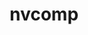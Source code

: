 ---
title: "nvcomp"
layout: cache
categories: [package, develop]
meta: {"compilers": ["gcc@11.4.0"], "num_specs": 32, "num_specs_by_stack": {"e4s": 16, "e4s-neoverse-v2": 16, "root": 32}, "oss": ["ubuntu22.04"], "platforms": ["linux"], "stacks": ["e4s", "e4s-neoverse-v2", "root"], "targets": ["neoverse_v2", "x86_64_v3"], "versions": ["2.2.0"]}
spec_details: [{"compiler": "gcc@11.4.0", "hash": "2ps2jih5xas5ivfsrnblxegmghsk45wh", "os": "ubuntu22.04", "platform": "linux", "size": "-", "stacks": ["e4s-neoverse-v2", "root"], "target": "neoverse_v2", "variants": ["build_system=cmake", "build_type=Release", "+cuda", "cuda_arch:=none", "generator=make", "~ipo"], "versions": ["2.2.0"]}, {"compiler": "gcc@11.4.0", "hash": "2t5b2tyoyxmlmq7bp5a6hzqgzyiymexu", "os": "ubuntu22.04", "platform": "linux", "size": "-", "stacks": ["e4s", "root"], "target": "x86_64_v3", "variants": ["build_system=cmake", "build_type=Release", "+cuda", "cuda_arch:=none", "generator=make", "~ipo"], "versions": ["2.2.0"]}, {"compiler": "gcc@11.4.0", "hash": "3meaqewnvygonyxkjd5garkrkpllai2l", "os": "ubuntu22.04", "platform": "linux", "size": "-", "stacks": ["e4s-neoverse-v2", "root"], "target": "neoverse_v2", "variants": ["build_system=cmake", "build_type=Release", "+cuda", "cuda_arch:=none", "generator=make", "~ipo"], "versions": ["2.2.0"]}, {"compiler": "gcc@11.4.0", "hash": "5oj42wvwoybhge7zjelf7sopnbwnntm6", "os": "ubuntu22.04", "platform": "linux", "size": "-", "stacks": ["e4s", "root"], "target": "x86_64_v3", "variants": ["build_system=cmake", "build_type=Release", "+cuda", "cuda_arch:=none", "generator=make", "~ipo"], "versions": ["2.2.0"]}, {"compiler": "gcc@11.4.0", "hash": "6b5tp777eat23xgxr6jqnqfvaidj5po2", "os": "ubuntu22.04", "platform": "linux", "size": "-", "stacks": ["e4s", "root"], "target": "x86_64_v3", "variants": ["build_system=cmake", "build_type=Release", "+cuda", "cuda_arch:=none", "generator=make", "~ipo"], "versions": ["2.2.0"]}, {"compiler": "gcc@11.4.0", "hash": "7aluknomvwcddl6ilp5tntfbv3nok5do", "os": "ubuntu22.04", "platform": "linux", "size": "-", "stacks": ["e4s", "root"], "target": "x86_64_v3", "variants": ["build_system=cmake", "build_type=Release", "+cuda", "cuda_arch:=none", "generator=make", "~ipo"], "versions": ["2.2.0"]}, {"compiler": "gcc@11.4.0", "hash": "bckdli5pfcbduzzuzcnjzth37etgpjhg", "os": "ubuntu22.04", "platform": "linux", "size": "-", "stacks": ["e4s", "root"], "target": "x86_64_v3", "variants": ["build_system=cmake", "build_type=Release", "+cuda", "cuda_arch:=none", "generator=make", "~ipo"], "versions": ["2.2.0"]}, {"compiler": "gcc@11.4.0", "hash": "bsidtbmtfohcxfyzfu6vslxsiohnqmro", "os": "ubuntu22.04", "platform": "linux", "size": "-", "stacks": ["e4s-neoverse-v2", "root"], "target": "neoverse_v2", "variants": ["build_system=cmake", "build_type=Release", "+cuda", "cuda_arch:=none", "generator=make", "~ipo"], "versions": ["2.2.0"]}, {"compiler": "gcc@11.4.0", "hash": "cpo6kij6a3owipq26s3eup223udlpqnw", "os": "ubuntu22.04", "platform": "linux", "size": "-", "stacks": ["e4s-neoverse-v2", "root"], "target": "neoverse_v2", "variants": ["build_system=cmake", "build_type=Release", "+cuda", "cuda_arch:=none", "generator=make", "~ipo"], "versions": ["2.2.0"]}, {"compiler": "gcc@11.4.0", "hash": "csre756bgfimzwcmiqsg5t5awlhenbis", "os": "ubuntu22.04", "platform": "linux", "size": "-", "stacks": ["e4s", "root"], "target": "x86_64_v3", "variants": ["build_system=cmake", "build_type=Release", "+cuda", "cuda_arch:=none", "generator=make", "~ipo"], "versions": ["2.2.0"]}, {"compiler": "gcc@11.4.0", "hash": "d6aj3egh3tf7pq6hcmeml4rdbwni3d5w", "os": "ubuntu22.04", "platform": "linux", "size": "-", "stacks": ["e4s-neoverse-v2", "root"], "target": "neoverse_v2", "variants": ["build_system=cmake", "build_type=Release", "+cuda", "cuda_arch:=none", "generator=make", "~ipo"], "versions": ["2.2.0"]}, {"compiler": "gcc@11.4.0", "hash": "guhaq54v7o7knur7l5expopv4yhk2hi7", "os": "ubuntu22.04", "platform": "linux", "size": "-", "stacks": ["e4s", "root"], "target": "x86_64_v3", "variants": ["build_system=cmake", "build_type=Release", "+cuda", "cuda_arch:=none", "generator=make", "~ipo"], "versions": ["2.2.0"]}, {"compiler": "gcc@11.4.0", "hash": "gxztkvymocb2gnvzzmfkw5pt5hksykpl", "os": "ubuntu22.04", "platform": "linux", "size": "-", "stacks": ["e4s", "root"], "target": "x86_64_v3", "variants": ["build_system=cmake", "build_type=Release", "+cuda", "cuda_arch:=none", "generator=make", "~ipo"], "versions": ["2.2.0"]}, {"compiler": "gcc@11.4.0", "hash": "hwapdzx3xmmyv2zmthzbhu5e2vbayjqz", "os": "ubuntu22.04", "platform": "linux", "size": "-", "stacks": ["e4s", "root"], "target": "x86_64_v3", "variants": ["build_system=cmake", "build_type=Release", "+cuda", "cuda_arch:=none", "generator=make", "~ipo"], "versions": ["2.2.0"]}, {"compiler": "gcc@11.4.0", "hash": "hz3tbg5hj6qelcgglx6m5sq5kwkgsotq", "os": "ubuntu22.04", "platform": "linux", "size": "-", "stacks": ["e4s-neoverse-v2", "root"], "target": "neoverse_v2", "variants": ["build_system=cmake", "build_type=Release", "+cuda", "cuda_arch:=none", "generator=make", "~ipo"], "versions": ["2.2.0"]}, {"compiler": "gcc@11.4.0", "hash": "l3olwcztmsbhme357pmp7crhdsclvotu", "os": "ubuntu22.04", "platform": "linux", "size": "-", "stacks": ["e4s", "root"], "target": "x86_64_v3", "variants": ["build_system=cmake", "build_type=Release", "+cuda", "cuda_arch:=none", "generator=make", "~ipo"], "versions": ["2.2.0"]}, {"compiler": "gcc@11.4.0", "hash": "n565ooduoedu6cfagyvzktjpo57pfddt", "os": "ubuntu22.04", "platform": "linux", "size": "-", "stacks": ["e4s-neoverse-v2", "root"], "target": "neoverse_v2", "variants": ["build_system=cmake", "build_type=Release", "+cuda", "cuda_arch:=none", "generator=make", "~ipo"], "versions": ["2.2.0"]}, {"compiler": "gcc@11.4.0", "hash": "nqcs6jmc2toym7vikhygmygvyv6yimw6", "os": "ubuntu22.04", "platform": "linux", "size": "-", "stacks": ["e4s-neoverse-v2", "root"], "target": "neoverse_v2", "variants": ["build_system=cmake", "build_type=Release", "+cuda", "cuda_arch:=none", "generator=make", "~ipo"], "versions": ["2.2.0"]}, {"compiler": "gcc@11.4.0", "hash": "ntgjj4uii5iib7nlfj6omwknerstbyvo", "os": "ubuntu22.04", "platform": "linux", "size": "-", "stacks": ["e4s", "root"], "target": "x86_64_v3", "variants": ["build_system=cmake", "build_type=Release", "+cuda", "cuda_arch:=none", "generator=make", "~ipo"], "versions": ["2.2.0"]}, {"compiler": "gcc@11.4.0", "hash": "o6snybdgpastsjy7l3ejhknyli3fxr3z", "os": "ubuntu22.04", "platform": "linux", "size": "-", "stacks": ["e4s", "root"], "target": "x86_64_v3", "variants": ["build_system=cmake", "build_type=Release", "+cuda", "cuda_arch:=none", "generator=make", "~ipo"], "versions": ["2.2.0"]}, {"compiler": "gcc@11.4.0", "hash": "ohrg3nqrk5oohsnnhn3zaqpivaqle4h3", "os": "ubuntu22.04", "platform": "linux", "size": "-", "stacks": ["e4s-neoverse-v2", "root"], "target": "neoverse_v2", "variants": ["build_system=cmake", "build_type=Release", "+cuda", "cuda_arch:=none", "generator=make", "~ipo"], "versions": ["2.2.0"]}, {"compiler": "gcc@11.4.0", "hash": "qlyggwtqdiegnsydbdeyhjqrr2fhqz4q", "os": "ubuntu22.04", "platform": "linux", "size": "-", "stacks": ["e4s-neoverse-v2", "root"], "target": "neoverse_v2", "variants": ["build_system=cmake", "build_type=Release", "+cuda", "cuda_arch:=none", "generator=make", "~ipo"], "versions": ["2.2.0"]}, {"compiler": "gcc@11.4.0", "hash": "r4ytbdj6p6awlatp5mvoqjcxzi3j6xcy", "os": "ubuntu22.04", "platform": "linux", "size": "-", "stacks": ["e4s", "root"], "target": "x86_64_v3", "variants": ["build_system=cmake", "build_type=Release", "+cuda", "cuda_arch:=none", "generator=make", "~ipo"], "versions": ["2.2.0"]}, {"compiler": "gcc@11.4.0", "hash": "rmdxasqlocufopu3vyauwb6altakcsze", "os": "ubuntu22.04", "platform": "linux", "size": "-", "stacks": ["e4s", "root"], "target": "x86_64_v3", "variants": ["build_system=cmake", "build_type=Release", "+cuda", "cuda_arch:=none", "generator=make", "~ipo"], "versions": ["2.2.0"]}, {"compiler": "gcc@11.4.0", "hash": "s5hcoyaffk6nzhfn5orgjiorocoe2enq", "os": "ubuntu22.04", "platform": "linux", "size": "-", "stacks": ["e4s-neoverse-v2", "root"], "target": "neoverse_v2", "variants": ["build_system=cmake", "build_type=Release", "+cuda", "cuda_arch:=none", "generator=make", "~ipo"], "versions": ["2.2.0"]}, {"compiler": "gcc@11.4.0", "hash": "swrow5b2yzp5rtppmdis3kgfq6vtd2rn", "os": "ubuntu22.04", "platform": "linux", "size": "-", "stacks": ["e4s-neoverse-v2", "root"], "target": "neoverse_v2", "variants": ["build_system=cmake", "build_type=Release", "+cuda", "cuda_arch:=none", "generator=make", "~ipo"], "versions": ["2.2.0"]}, {"compiler": "gcc@11.4.0", "hash": "us4anl2xzh76xmc5sieo2jgop7gaiiis", "os": "ubuntu22.04", "platform": "linux", "size": "-", "stacks": ["e4s-neoverse-v2", "root"], "target": "neoverse_v2", "variants": ["build_system=cmake", "build_type=Release", "+cuda", "cuda_arch:=none", "generator=make", "~ipo"], "versions": ["2.2.0"]}, {"compiler": "gcc@11.4.0", "hash": "vvlqqlcwubeqvlceinkhkfolwj3z3ssc", "os": "ubuntu22.04", "platform": "linux", "size": "-", "stacks": ["e4s-neoverse-v2", "root"], "target": "neoverse_v2", "variants": ["build_system=cmake", "build_type=Release", "+cuda", "cuda_arch:=none", "generator=make", "~ipo"], "versions": ["2.2.0"]}, {"compiler": "gcc@11.4.0", "hash": "wkjyw3l3vp46g5nqa7jodgehrccnqz53", "os": "ubuntu22.04", "platform": "linux", "size": "-", "stacks": ["e4s", "root"], "target": "x86_64_v3", "variants": ["build_system=cmake", "build_type=Release", "+cuda", "cuda_arch:=none", "generator=make", "~ipo"], "versions": ["2.2.0"]}, {"compiler": "gcc@11.4.0", "hash": "wtdwqryz2i26jyjiseqhcewdm73xsky7", "os": "ubuntu22.04", "platform": "linux", "size": "-", "stacks": ["e4s", "root"], "target": "x86_64_v3", "variants": ["build_system=cmake", "build_type=Release", "+cuda", "cuda_arch:=none", "generator=make", "~ipo"], "versions": ["2.2.0"]}, {"compiler": "gcc@11.4.0", "hash": "wu5kkp35nvhe64xoap55fynezat2mq52", "os": "ubuntu22.04", "platform": "linux", "size": "-", "stacks": ["e4s-neoverse-v2", "root"], "target": "neoverse_v2", "variants": ["build_system=cmake", "build_type=Release", "+cuda", "cuda_arch:=none", "generator=make", "~ipo"], "versions": ["2.2.0"]}, {"compiler": "gcc@11.4.0", "hash": "xsejjvsnwvl26gf5rdr7mjkpqkrtj3uz", "os": "ubuntu22.04", "platform": "linux", "size": "-", "stacks": ["e4s-neoverse-v2", "root"], "target": "neoverse_v2", "variants": ["build_system=cmake", "build_type=Release", "+cuda", "cuda_arch:=none", "generator=make", "~ipo"], "versions": ["2.2.0"]}]
---